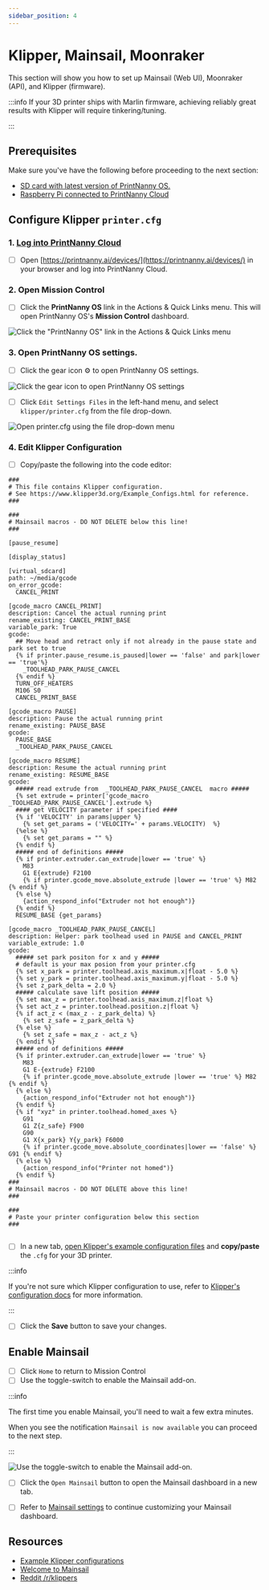 ```yaml
---
sidebar_position: 4
---
```


# Klipper, Mainsail, Moonraker

This section will show you how to set up Mainsail (Web UI), Moonraker (API), and Klipper (firmware).

:::info
If your 3D printer ships with Marlin firmware, achieving reliably great results with Klipper will require tinkering/tuning.

:::

## Prerequisites

Make sure you've have the following before proceeding to the next section:

* [SD card with latest version of PrintNanny OS.](/docs/quick-start/create-printnanny-os-image/)
* [Raspberry Pi connected to PrintNanny Cloud](https://printnanny.ai/docs/quick-start/connect-printnanny-cloud/)

## Configure Klipper `printer.cfg`

### 1. [Log into PrintNanny Cloud](https://printnanny.ai/devices/)

- [ ] Open [https://printnanny.ai/devices/](https://printnanny.ai/devices/) in your browser and log into PrintNanny Cloud.

### 2. Open Mission Control

- [ ] Click the **PrintNanny OS** link in the Actions & Quick Links menu. This will open PrintNanny OS's **Mission Control** dashboard.

![Click the "PrintNanny OS" link in the Actions & Quick Links menu](./img/open-printnanny-os-mission-control.png)

### 3. Open PrintNanny OS settings.

- [ ] Click the gear icon ⚙️ to open PrintNanny OS settings.

![Click the gear icon to open PrintNanny OS settings](./img/open-printnanny-os-settings.png)

- [ ] Click `Edit Settings Files` in the left-hand menu, and select `klipper/printer.cfg` from the file drop-down.

![Open printer.cfg using the file drop-down menu](./img/mainsail/klipper-settings.png)

### 4. Edit Klipper Configuration

- [ ] Copy/paste the following into the code editor:

```
###
# This file contains Klipper configuration.
# See https://www.klipper3d.org/Example_Configs.html for reference.
###

### 
# Mainsail macros - DO NOT DELETE below this line!
### 

[pause_resume]

[display_status]

[virtual_sdcard]
path: ~/media/gcode
on_error_gcode:
  CANCEL_PRINT

[gcode_macro CANCEL_PRINT]
description: Cancel the actual running print
rename_existing: CANCEL_PRINT_BASE
variable_park: True
gcode:
  ## Move head and retract only if not already in the pause state and park set to true
  {% if printer.pause_resume.is_paused|lower == 'false' and park|lower == 'true'%}
    _TOOLHEAD_PARK_PAUSE_CANCEL
  {% endif %}
  TURN_OFF_HEATERS
  M106 S0
  CANCEL_PRINT_BASE

[gcode_macro PAUSE]
description: Pause the actual running print
rename_existing: PAUSE_BASE
gcode:
  PAUSE_BASE
  _TOOLHEAD_PARK_PAUSE_CANCEL

[gcode_macro RESUME]
description: Resume the actual running print
rename_existing: RESUME_BASE
gcode:
  ##### read extrude from  _TOOLHEAD_PARK_PAUSE_CANCEL  macro #####
  {% set extrude = printer['gcode_macro _TOOLHEAD_PARK_PAUSE_CANCEL'].extrude %}
  #### get VELOCITY parameter if specified ####
  {% if 'VELOCITY' in params|upper %}
    {% set get_params = ('VELOCITY=' + params.VELOCITY)  %}
  {%else %}
    {% set get_params = "" %}
  {% endif %}
  ##### end of definitions #####
  {% if printer.extruder.can_extrude|lower == 'true' %}
    M83
    G1 E{extrude} F2100
    {% if printer.gcode_move.absolute_extrude |lower == 'true' %} M82 {% endif %}
  {% else %}
    {action_respond_info("Extruder not hot enough")}
  {% endif %}
  RESUME_BASE {get_params}

[gcode_macro _TOOLHEAD_PARK_PAUSE_CANCEL]
description: Helper: park toolhead used in PAUSE and CANCEL_PRINT
variable_extrude: 1.0
gcode:
  ##### set park positon for x and y #####
  # default is your max posion from your printer.cfg
  {% set x_park = printer.toolhead.axis_maximum.x|float - 5.0 %}
  {% set y_park = printer.toolhead.axis_maximum.y|float - 5.0 %}
  {% set z_park_delta = 2.0 %}
  ##### calculate save lift position #####
  {% set max_z = printer.toolhead.axis_maximum.z|float %}
  {% set act_z = printer.toolhead.position.z|float %}
  {% if act_z < (max_z - z_park_delta) %}
    {% set z_safe = z_park_delta %}
  {% else %}
    {% set z_safe = max_z - act_z %}
  {% endif %}
  ##### end of definitions #####
  {% if printer.extruder.can_extrude|lower == 'true' %}
    M83
    G1 E-{extrude} F2100
    {% if printer.gcode_move.absolute_extrude |lower == 'true' %} M82 {% endif %}
  {% else %}
    {action_respond_info("Extruder not hot enough")}
  {% endif %}
  {% if "xyz" in printer.toolhead.homed_axes %}
    G91
    G1 Z{z_safe} F900
    G90
    G1 X{x_park} Y{y_park} F6000
    {% if printer.gcode_move.absolute_coordinates|lower == 'false' %} G91 {% endif %}
  {% else %}
    {action_respond_info("Printer not homed")}
  {% endif %}
### 
# Mainsail macros - DO NOT DELETE above this line!
### 

### 
# Paste your printer configuration below this section
###


```

- [ ] In a new tab, [open Klipper's example configuration files](https://github.com/Klipper3d/klipper/tree/master/config)  and **copy/paste** the `.cfg` for your 3D printer.

:::info

If you're not sure which Klipper configuration to use, refer to [Klipper's configuration docs](https://www.klipper3d.org/Example_Configs.html) for more information.

:::

- [ ] Click the **Save** button to save your changes.


## Enable Mainsail

- [ ]  Click `Home` to return to Mission Control
- [ ]  Use the toggle-switch to enable the Mainsail add-on.

:::info

The first time you enable Mainsail, you'll need to wait a few extra minutes.

When you see the notification `Mainsail is now available` you can proceed to the next step. 

:::

![Use the toggle-switch to enable the Mainsail add-on.](./img/mainsail/enable-mainsail.png)


- [ ]  Click the `Open Mainsail` button to open the Mainsail dashboard in a new tab.

- [ ]  Refer to [Mainsail settings](https://docs.mainsail.xyz/overview/settings) to continue customizing your Mainsail dashboard.


## Resources

* [Example Klipper configurations](https://www.klipper3d.org/Example_Configs.html)
* [Welcome to Mainsail](https://docs.mainsail.xyz/)
* [Reddit /r/klippers](https://www.reddit.com/r/klippers/)
  